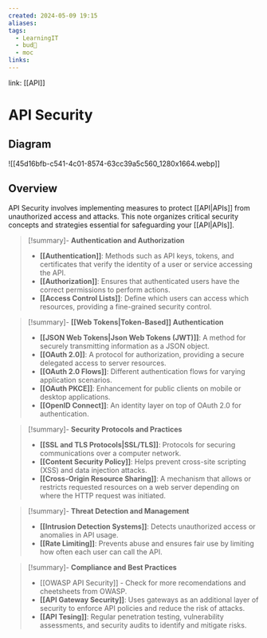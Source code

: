 ```yaml
---
created: 2024-05-09 19:15
aliases: 
tags:
  - LearningIT
  - bud🌿
  - moc
links:
---
```


link: [[API]]

# API Security
## Diagram

![[45d16bfb-c541-4c01-8574-63cc39a5c560_1280x1664.webp]]

## Overview

API Security involves implementing measures to protect [[API|APIs]] from unauthorized access and attacks. This note organizes critical security concepts and strategies essential for safeguarding your [[API|APIs]].


> [!summary]- **Authentication and Authorization**
> - **[[Authentication]]**: Methods such as API keys, tokens, and certificates that verify the identity of a user or service accessing the API.
> - **[[Authorization]]**: Ensures that authenticated users have the correct permissions to perform actions.
> - **[[Access Control Lists]]**: Define which users can access which resources, providing a fine-grained security control.


> [!summary]- **[[Web Tokens|Token-Based]] Authentication**
> - **[[JSON Web Tokens|Json Web Tokens (JWT)]]**: A method for securely transmitting information as a JSON object.
> - **[[OAuth 2.0]]**: A protocol for authorization, providing a secure delegated access to server resources.
> - **[[OAuth 2.0 Flows]]**: Different authentication flows for varying application scenarios.
> - **[[OAuth PKCE]]**: Enhancement for public clients on mobile or desktop applications.
> - **[[OpenID Connect]]**: An identity layer on top of OAuth 2.0 for authentication.


> [!summary]- **Security Protocols and Practices**
> - **[[SSL and TLS Protocols|SSL/TLS]]**: Protocols for securing communications over a computer network.
> - **[[Content Security Policy]]**: Helps prevent cross-site scripting (XSS) and data injection attacks.
> - **[[Cross-Origin Resource Sharing]]**: A mechanism that allows or restricts requested resources on a web server depending on where the HTTP request was initiated.


> [!summary]- **Threat Detection and Management**
> - **[[Intrusion Detection Systems]]**: Detects unauthorized access or anomalies in API usage.
> - **[[Rate Limiting]]**: Prevents abuse and ensures fair use by limiting how often each user can call the API.


> [!summary]- **Compliance and Best Practices**
> - [[OWASP API Security]] - Check for more recomendations and cheetsheets from OWASP.
> - **[[API Gateway Security]]**: Uses gateways as an additional layer of security to enforce API policies and reduce the risk of attacks.
> - **[[API Tesing]]**: Regular penetration testing, vulnerability assessments, and security audits to identify and mitigate risks.


